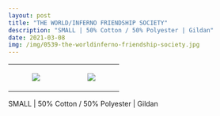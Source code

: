 ```yaml
---
layout: post
title: "THE WORLD/INFERNO FRIENDSHIP SOCIETY"
description: "SMALL | 50% Cotton / 50% Polyester | Gildan"
date: 2021-03-08
img: /img/0539-the-worldinferno-friendship-society.jpg
---
```




<table style="width:100%;"><tr><td style="vertical-align:top;">
      <figure class="tmblr-full" data-orig-height="2048" data-orig-width="1365" data-orig-src="https://concertshirts.netlify.app/shirts/0539/0539-01.jpg"><img src="https://64.media.tumblr.com/3fde05821347bc121e5f21244b601073/2974bb8ae53a3e6e-7c/s540x810/e889d79aec078507269617b91fd45054407a8795.jpg" data-orig-height="2048" data-orig-width="1365" data-orig-src="https://concertshirts.netlify.app/shirts/0539/0539-01.jpg"/></figure></td>
    <td style="vertical-align:top;">
      <figure class="tmblr-full" data-orig-height="2048" data-orig-width="1365" data-orig-src="https://concertshirts.netlify.app/shirts/0539/0539-02.jpg"><img src="https://64.media.tumblr.com/3b4427c55d22e3ec4c5d671fc241271f/2974bb8ae53a3e6e-04/s540x810/566a939f7244ab5a0d3e915bd645af18384826e5.jpg" data-orig-height="2048" data-orig-width="1365" data-orig-src="https://concertshirts.netlify.app/shirts/0539/0539-02.jpg"/></figure></td>
  </tr></table><p>
  SMALL | 50% Cotton / 50% Polyester | Gildan
</p>
